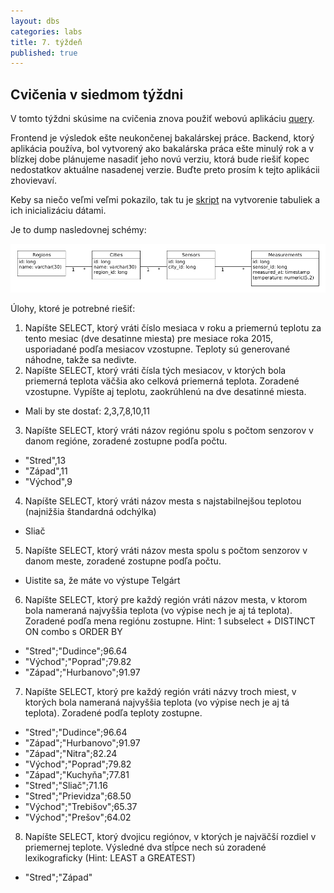 ```yaml
---
layout: dbs
categories: labs
title: 7. týždeň
published: true
---
```


## Cvičenia v siedmom týždni

V tomto týždni skúsime na cvičenia znova použiť webovú aplikáciu [query](https://query.fiit.stuba.sk).

Frontend je výsledok ešte neukončenej bakalárskej práce. Backend, ktorý aplikácia používa, bol vytvorený ako bakalárska práca ešte minulý rok a v blízkej dobe plánujeme nasadiť jeho novú verziu, ktorá bude riešiť kopec nedostatkov aktuálne nasadenej verzie. Buďte preto prosím k tejto aplikácii zhovievaví.

Keby sa niečo veľmi veľmi pokazilo, tak tu je [skript](/labs/files/lab07/weather_dump.sql) na vytvorenie tabuliek a ich inicializáciu dátami.

Je to dump nasledovnej schémy:

![Dátový model](/labs/files/lab07/07_weather.png "fyzický dátový model Počasie")

Úlohy, ktoré je potrebné riešiť:

1. Napíšte SELECT, ktorý vráti číslo mesiaca v roku a priemernú teplotu za tento mesiac (dve desatinne miesta) pre mesiace roka 2015, usporiadané podľa mesiacov vzostupne. Teploty sú generované náhodne, takže sa nedivte.
2. Napíšte SELECT, ktorý vráti čísla tých mesiacov, v ktorých bola priemerná teplota väčšia ako celková priemerná teplota. Zoradené vzostupne. Vypíšte aj teplotu, zaokrúhlenú na dve desatinné miesta.
  * Mali by ste dostať: 2,3,7,8,10,11
3. Napíšte SELECT, ktorý vráti názov regiónu spolu s počtom senzorov v danom regióne, zoradené zostupne podľa počtu.
  * "Stred",13
  * "Západ",11
  * "Východ",9
4. Napíšte SELECT, ktorý vráti názov mesta s najstabilnejšou teplotou (najnižšia štandardná odchýlka)
  * Sliač
5. Napíšte SELECT, ktorý vráti názov mesta spolu s počtom senzorov v danom meste, zoradené zostupne podľa počtu.
  * Uistite sa, že máte vo výstupe Telgárt
6. Napíšte SELECT, ktorý pre každý región vráti názov mesta, v ktorom bola nameraná najvyššia teplota (vo výpise nech je aj tá teplota). Zoradené podľa mena regiónu zostupne. Hint: 1 subselect + DISTINCT ON combo s ORDER BY
  * "Stred";"Dudince";96.64
  * "Východ";"Poprad";79.82
  * "Západ";"Hurbanovo";91.97
7. Napíšte SELECT, ktorý pre každý región vráti názvy troch miest, v ktorých bola nameraná najvyššia teplota (vo výpise nech je aj tá teplota). Zoradené podľa teploty zostupne.
  * "Stred";"Dudince";96.64
  * "Západ";"Hurbanovo";91.97
  * "Západ";"Nitra";82.24
  * "Východ";"Poprad";79.82
  * "Západ";"Kuchyňa";77.81
  * "Stred";"Sliač";71.16
  * "Stred";"Prievidza";68.50
  * "Východ";"Trebišov";65.37
  * "Východ";"Prešov";64.02
8. Napíšte SELECT, ktorý dvojicu regiónov, v ktorých je najväčší rozdiel v priemernej teplote. Výsledné dva stĺpce nech sú zoradené lexikograficky (Hint: LEAST a GREATEST)
  * "Stred";"Západ"






